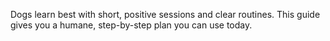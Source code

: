 Dogs learn best with short, positive sessions and clear routines. This guide gives you a humane, step-by-step plan you can use today.
